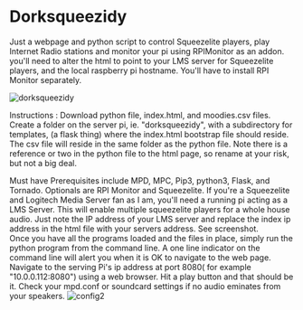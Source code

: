 # Dorksqueezidy
Just a webpage and python script to control Squeezelite players, play Internet Radio stations and monitor your pi using RPIMonitor as an addon.  you'll need to alter the html to point to your LMS server for Squeezelite players, and the local raspberry pi hostname.  You'll have to install RPI Monitor separately.

![dorksqueezidy](https://user-images.githubusercontent.com/16979775/158045440-a7e93a65-2f28-4f58-9eb9-45340cdd684f.png)

Instructions : Download python file, index.html, and moodies.csv files. Create a folder on the server pi, ie. "dorksqueezidy", with a subdirectory for templates, (a flask thing) where the index.html bootstrap file should reside. The csv file will reside in the same folder as the python file. Note there is a reference or two in the python file to the html page, so rename at your risk, but not a big deal.

Must have Prerequisites include  MPD, MPC, Pip3, python3, Flask, and Tornado.  Optionals are RPI Monitor and Squeezelite. If you're a Squeezelite and Logitech Media Server fan as I am, you'll need a running pi acting as a LMS Server.  This will enable multiple squeezelite players for a whole house audio.  Just note the IP address of your LMS server and replace the index ip address in the html file with your servers address. See screenshot.  
Once you have all the programs loaded and the files in place, simply run the python program from the command line. A one line indicator on the command line will alert you when it is OK to navigate to the web page. Navigate to the serving Pi's ip address at port 8080( for example "10.0.0.112:8080") using a web browser. Hit a play button and that should be it. Check your mpd.conf or soundcard settings if no audio eminates from your speakers.
![config2](https://user-images.githubusercontent.com/16979775/158045286-654498fb-1003-40e3-a69c-bc19be38262f.png)
